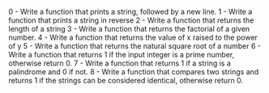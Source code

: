 0 - Write a function that prints a string, followed by a new line.
1 - Write a function that prints a string in reverse
2 - Write a function that returns the length of a string
3 - Write a function that returns the factorial of a given number.
4 - Write a function that returns the value of x raised to the power of y
5 - Write a function that returns the natural square root of a number
6 - Write a function that returns 1 if the input integer is a prime number, otherwise return 0.
7 - Write a function that returns 1 if a string is a palindrome and 0 if not.
8 - Write a function that compares two strings and returns 1 if the strings can be considered identical, otherwise return 0.

